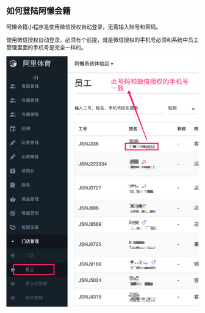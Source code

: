 ## 如何登陆阿懒会籍
阿懒会籍小程序是使用微信授权自动登录，无需输入账号和密码。

使用微信授权自动登录，必须有个前提，就是微信授权的手机号必须和系统中员工管理里面的手机号是完全一样的。

![image-20190802181632818](../assets/minidesk/image-20190802181632818.png)

